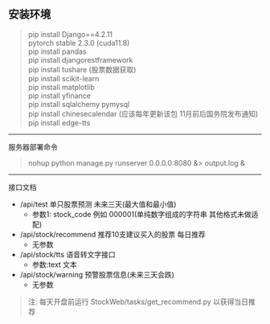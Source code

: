 ## 安装环境

> pip install Django==4.2.11  
> pytorch stable 2.3.0 (cuda11.8)  
> pip install pandas  
> pip install djangorestframework  
> pip install tushare (股票数据获取)  
> pip install scikit-learn  
> pip install matplotlib  
> pip install yfinance  
> pip install sqlalchemy pymysql  
> pip install chinesecalendar (应该每年更新该包 11月前后国务院发布通知)   
> pip install edge-tts   
> 



---
服务器部署命令
> nohup python manage.py runserver 0.0.0.0:8080 &> output.log &
> 
---
接口文档
- /api/test 单只股票预测 未来三天(最大值和最小值)
  - 参数1: stock_code 例如 000001(单纯数字组成的字符串 其他格式未做适配)
- /api/stock/recommend 推荐10支建议买入的股票 每日推荐
  - 无参数
- /api/stock/tts 语音转文字接口
  - 参数:text 文本
- /api/stock/warning 预警股票信息(未来三天会跌)
  - 无参数


> 注: 每天开盘前运行 StockWeb/tasks/get_recommend.py 以获得当日推荐